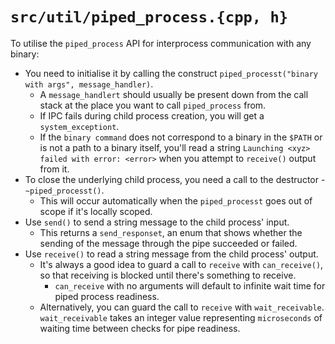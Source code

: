 # `src/util/piped_process.{cpp, h}`

To utilise the `piped_process` API for interprocess communication with any binary:

* You need to initialise it by calling the construct `piped_processt("binary with args", message_handler)`.
  * A `message_handlert` should usually be present down from the call stack at 
    the place you want to call `piped_process` from.
  * If IPC fails during child process creation, you will get a `system_exceptiont`.
  * If the `binary command` does not correspond to a binary in the `$PATH` or is
    not a path to a binary itself, you'll read a string `Launching <xyz> failed with error: <error>`
    when you attempt to `receive()` output from it.
* To close the underlying child process, you need a call to the destructor - `~piped_processt()`.
  * This will occur automatically when the `piped_processt` goes out of scope if
    it's locally scoped.
* Use `send()` to send a string message to the child process' input.
  * This returns a `send_responset`, an enum that shows whether the
    sending of the message through the pipe succeeded or failed.
* Use `receive()` to read a string message from the child process' output.
  * It's always a good idea to guard a call to `receive` with `can_receive()`,
    so that receiving is blocked until there's something to receive.
    * `can_receive` with no arguments will default to infinite wait time for piped
      process readiness.
  * Alternatively, you can guard the call to `receive` with `wait_receivable`.
   `wait_receivable` takes an integer value representing `microseconds` of waiting
   time between checks for pipe readiness.
